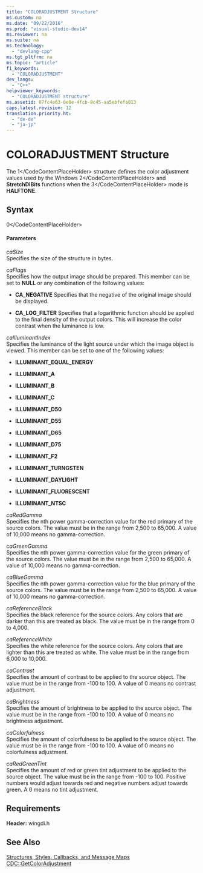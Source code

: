 ```yaml
---
title: "COLORADJUSTMENT Structure"
ms.custom: na
ms.date: "09/22/2016"
ms.prod: "visual-studio-dev14"
ms.reviewer: na
ms.suite: na
ms.technology: 
  - "devlang-cpp"
ms.tgt_pltfrm: na
ms.topic: "article"
f1_keywords: 
  - "COLORADJUSTMENT"
dev_langs: 
  - "C++"
helpviewer_keywords: 
  - "COLORADJUSTMENT structure"
ms.assetid: 67fc4e63-0e0e-4fcb-8c45-aa5ebfefa013
caps.latest.revision: 12
translation.priority.ht: 
  - "de-de"
  - "ja-jp"
---
```

# COLORADJUSTMENT Structure
The <CodeContentPlaceHolder>1\</CodeContentPlaceHolder> structure defines the color adjustment values used by the Windows <CodeContentPlaceHolder>2\</CodeContentPlaceHolder> and **StretchDIBits** functions when the <CodeContentPlaceHolder>3\</CodeContentPlaceHolder> mode is **HALFTONE**.  
  
## Syntax  
  
<CodeContentPlaceHolder>0\</CodeContentPlaceHolder>  
#### Parameters  
 *caSize*  
 Specifies the size of the structure in bytes.  
  
 *caFlags*  
 Specifies how the output image should be prepared. This member can be set to **NULL** or any combination of the following values:  
  
-   **CA_NEGATIVE** Specifies that the negative of the original image should be displayed.  
  
-   **CA_LOG_FILTER** Specifies that a logarithmic function should be applied to the final density of the output colors. This will increase the color contrast when the luminance is low.  
  
 *caIlluminantIndex*  
 Specifies the luminance of the light source under which the image object is viewed. This member can be set to one of the following values:  
  
-   **ILLUMINANT_EQUAL_ENERGY**  
  
-   **ILLUMINANT_A**  
  
-   **ILLUMINANT_B**  
  
-   **ILLUMINANT_C**  
  
-   **ILLUMINANT_D50**  
  
-   **ILLUMINANT_D55**  
  
-   **ILLUMINANT_D65**  
  
-   **ILLUMINANT_D75**  
  
-   **ILLUMINANT_F2**  
  
-   **ILLUMINANT_TURNGSTEN**  
  
-   **ILLUMINANT_DAYLIGHT**  
  
-   **ILLUMINANT_FLUORESCENT**  
  
-   **ILLUMINANT_NTSC**  
  
 *caRedGamma*  
 Specifies the nth power gamma-correction value for the red primary of the source colors. The value must be in the range from 2,500 to 65,000. A value of 10,000 means no gamma-correction.  
  
 *caGreenGamma*  
 Specifies the nth power gamma-correction value for the green primary of the source colors. The value must be in the range from 2,500 to 65,000. A value of 10,000 means no gamma-correction.  
  
 *caBlueGamma*  
 Specifies the nth power gamma-correction value for the blue primary of the source colors. The value must be in the range from 2,500 to 65,000. A value of 10,000 means no gamma-correction.  
  
 *caReferenceBlack*  
 Specifies the black reference for the source colors. Any colors that are darker than this are treated as black. The value must be in the range from 0 to 4,000.  
  
 *caReferenceWhite*  
 Specifies the white reference for the source colors. Any colors that are lighter than this are treated as white. The value must be in the range from 6,000 to 10,000.  
  
 *caContrast*  
 Specifies the amount of contrast to be applied to the source object. The value must be in the range from -100 to 100. A value of 0 means no contrast adjustment.  
  
 *caBrightness*  
 Specifies the amount of brightness to be applied to the source object. The value must be in the range from -100 to 100. A value of 0 means no brightness adjustment.  
  
 *caColorfulness*  
 Specifies the amount of colorfulness to be applied to the source object. The value must be in the range from -100 to 100. A value of 0 means no colorfulness adjustment.  
  
 *caRedGreenTint*  
 Specifies the amount of red or green tint adjustment to be applied to the source object. The value must be in the range from -100 to 100. Positive numbers would adjust towards red and negative numbers adjust towards green. A 0 means no tint adjustment.  
  
## Requirements  
 **Header:** wingdi.h  
  
## See Also  
 [Structures, Styles, Callbacks, and Message Maps](../vs140/structures--styles--callbacks--and-message-maps.md)   
 [CDC::GetColorAdjustment](../vs140/cdc--getcoloradjustment.md)